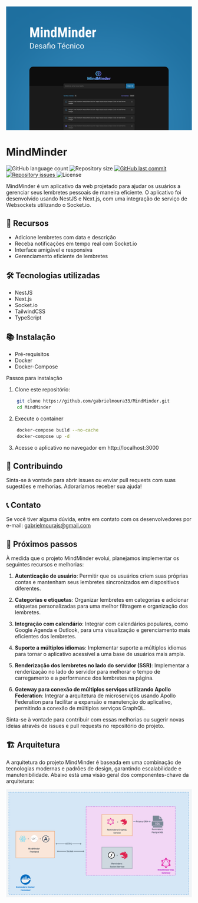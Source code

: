 <p align="center">
     <img src="./design/capa.png" />
</p>

# MindMinder
<p>
  <img alt="GitHub language count" src="https://img.shields.io/github/languages/count/gabrielmoura33/mind-minder">

  <img alt="Repository size" src="https://img.shields.io/github/repo-size/gabrielmoura33/mind-minder">
  
  <a href="https://github.com/WallysonGalvao/rocketseat-gobarber/commits/master">
    <img alt="GitHub last commit" src="https://img.shields.io/github/last-commit/gabrielmoura33/mind-minder">
  </a>

  <a href="https://github.com/WallysonGalvao/rocketseat-gobarber/issues">
    <img alt="Repository issues" src="https://img.shields.io/github/issues/gabrielmoura33/mind-minder">
  </a>

  <img alt="License" src="https://img.shields.io/badge/license-MIT-brightgreen">
</p>
MindMinder é um aplicativo da web projetado para ajudar os usuários a gerenciar seus lembretes pessoais de maneira eficiente. O aplicativo foi desenvolvido usando NestJS e Next.js, com uma integração de serviço de Websockets utilizando o Socket.io.

## 🚀 Recursos
- Adicione lembretes com data e descrição
- Receba notificações em tempo real com Socket.io
- Interface amigável e responsiva
- Gerenciamento eficiente de lembretes

## 🛠️ Tecnologias utilizadas
- NestJS
- Next.js
- Socket.io
- TailwindCSS
- TypeScript

## 📚 Instalação
- Pré-requisitos
- Docker
- Docker-Compose

Passos para instalação
1. Clone este repositório:
```bash 
    git clone https://github.com/gabrielmoura33/MindMinder.git
    cd MindMinder
```

2. Execute o container
```bash
    docker-compose build --no-cache
    docker-compose up -d
```

3. Acesse o aplicativo no navegador em http://localhost:3000

## 🤝 Contribuindo
Sinta-se à vontade para abrir issues ou enviar pull requests com suas sugestões e melhorias. Adoraríamos receber sua ajuda!

## 📞 Contato
Se você tiver alguma dúvida, entre em contato com os desenvolvedores por e-mail: gabrielmourajs@gmail.com

## 🎯 Próximos passos
À medida que o projeto MindMinder evolui, planejamos implementar os seguintes recursos e melhorias:

1. **Autenticação de usuário**: Permitir que os usuários criem suas próprias contas e mantenham seus lembretes sincronizados em dispositivos diferentes.

2. **Categorias e etiquetas**: Organizar lembretes em categorias e adicionar etiquetas personalizadas para uma melhor filtragem e organização dos lembretes.

3. **Integração com calendário**: Integrar com calendários populares, como Google Agenda e Outlook, para uma visualização e gerenciamento mais eficientes dos lembretes.

4. **Suporte a múltiplos idiomas**: Implementar suporte a múltiplos idiomas para tornar o aplicativo acessível a uma base de usuários mais ampla.

5. **Renderização dos lembretes no lado do servidor (SSR)**: Implementar a renderização no lado do servidor para melhorar o tempo de carregamento e a performance dos lembretes na página.

6. **Gateway para conexão de múltiplos serviços utilizando Apollo Federation**: Integrar a arquitetura de microserviços usando Apollo Federation para facilitar a expansão e manutenção do aplicativo, permitindo a conexão de múltiplos serviços GraphQL.

Sinta-se à vontade para contribuir com essas melhorias ou sugerir novas ideias através de issues e pull requests no repositório do projeto.

## 🏗️ Arquitetura
A arquitetura do projeto MindMinder é baseada em uma combinação de tecnologias modernas e padrões de design, garantindo escalabilidade e manutenibilidade. Abaixo está uma visão geral dos componentes-chave da arquitetura:

<p align="center">
     <img src="./design/arquitetura.png" />
</p>


